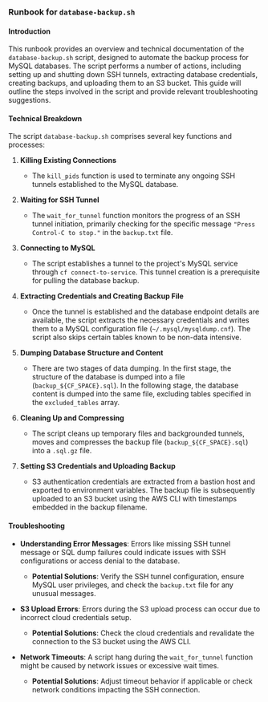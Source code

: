 ### Runbook for `database-backup.sh`

#### Introduction
This runbook provides an overview and technical documentation of the `database-backup.sh` script, designed to automate the backup process for MySQL databases. The script performs a number of actions, including setting up and shutting down SSH tunnels, extracting database credentials, creating backups, and uploading them to an S3 bucket. This guide will outline the steps involved in the script and provide relevant troubleshooting suggestions.

#### Technical Breakdown

The script `database-backup.sh` comprises several key functions and processes:

1. **Killing Existing Connections**
   - The `kill_pids` function is used to terminate any ongoing SSH tunnels established to the MySQL database.

2. **Waiting for SSH Tunnel**
   - The `wait_for_tunnel` function monitors the progress of an SSH tunnel initiation, primarily checking for the specific message `"Press Control-C to stop."` in the `backup.txt` file.

3. **Connecting to MySQL**
   - The script establishes a tunnel to the project's MySQL service through `cf connect-to-service`. This tunnel creation is a prerequisite for pulling the database backup.

4. **Extracting Credentials and Creating Backup File**
   - Once the tunnel is established and the database endpoint details are available, the script extracts the necessary credentials and writes them to a MySQL configuration file (`~/.mysql/mysqldump.cnf`). The script also skips certain tables known to be non-data intensive.

5. **Dumping Database Structure and Content**
   - There are two stages of data dumping. In the first stage, the structure of the database is dumped into a file (`backup_${CF_SPACE}.sql`). In the following stage, the database content is dumped into the same file, excluding tables specified in the `excluded_tables` array.

6. **Cleaning Up and Compressing**
   - The script cleans up temporary files and backgrounded tunnels, moves and compresses the backup file (`backup_${CF_SPACE}.sql`) into a `.sql.gz` file.

7. **Setting S3 Credentials and Uploading Backup**
   - S3 authentication credentials are extracted from a bastion host and exported to environment variables. The backup file is subsequently uploaded to an S3 bucket using the AWS CLI with timestamps embedded in the backup filename.

#### Troubleshooting
- **Understanding Error Messages**: Errors like missing SSH tunnel message or SQL dump failures could indicate issues with SSH configurations or access denial to the database.
  - **Potential Solutions**: Verify the SSH tunnel configuration, ensure MySQL user privileges, and check the `backup.txt` file for any unusual messages.
  
- **S3 Upload Errors**: Errors during the S3 upload process can occur due to incorrect cloud credentials setup.
  - **Potential Solutions**: Check the cloud credentials and revalidate the connection to the S3 bucket using the AWS CLI.

- **Network Timeouts**: A script hang during the `wait_for_tunnel` function might be caused by network issues or excessive wait times.
  - **Potential Solutions**: Adjust timeout behavior if applicable or check network conditions impacting the SSH connection.
